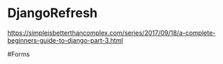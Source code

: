 # DjangoRefresh

https://simpleisbetterthancomplex.com/series/2017/09/18/a-complete-beginners-guide-to-django-part-3.html

#Forms
